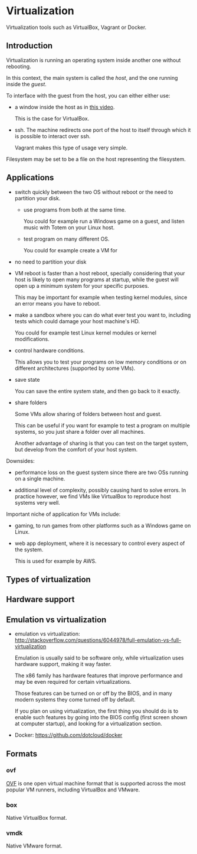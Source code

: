 # Virtualization

Virtualization tools such as VirtualBox, Vagrant or Docker.

## Introduction

Virtualization is running an operating system inside another one without rebooting.

In this context, the main system is called the *host*, and the one running inside the *guest*.

To interface with the guest from the host, you can either either use:

-   a window inside the host as in [this video](http://www.youtube.com/watch?feature=player_detailpage&v=hK-oggHEetc&t=723).

    This is the case for VirtualBox.

-   ssh. The machine redirects one port of the host to itself through which it is possible to interact over ssh.

    Vagrant makes this type of usage very simple.

Filesystem may be set to be a file on the host representing the filesystem.

## Applications

-   switch quickly between the two OS without reboot or the need to partition your disk.

    -   use programs from both at the same time.

        You could for example run a Windows game on a guest, and listen music with Totem on your Linux host.

    -   test program on many different OS.

        You could for example create a VM for

-   no need to partition your disk

-   VM reboot is faster than a host reboot, specially considering that your host is likely to open many programs at startup, while the guest will open up a minimum system for your specific purposes.

    This may be important for example when testing kernel modules, since an error
    means you have to reboot.

-   make a sandbox where you can do what ever test you want to, including tests which could damage your host machine's HD.

    You could for example test Linux kernel modules or kernel modifications.

-   control hardware conditions.

    This allows you to test your programs on low memory conditions or on different architectures (supported by some VMs).

-   save state

    You can save the entire system state, and then go back to it exactly.

-   share folders

    Some VMs allow sharing of folders between host and guest.

    This can be useful if you want for example to test a program on multiple systems, so you just share a folder over all machines.

    Another advantage of sharing is that you can test on the target system, but develop from the comfort of your host system.

Downsides:

-   performance loss on the guest system since there are two OSs running on a single machine.

-   additional level of complexity, possibly causing hard to solve errors. In practice however, we find VMs like VirtualBox to reproduce host systems very well.

Important niche of application for VMs include:

-   gaming, to run games from other platforms such as a Windows game on Linux.

-   web app deployment, where it is necessary to control every aspect of the system.

    This is used for example by AWS.

## Types of virtualization

## Hardware support

## Emulation vs virtualization

-   emulation vs virtualization: <http://stackoverflow.com/questions/6044978/full-emulation-vs-full-virtualization>

    Emulation is usually said to be software only, while virtualization uses hardware support, making it way faster.

    The x86 family has hardware features that improve performance and may be even required for certain virtualizations.

    Those features can be turned on or off by the BIOS, and in many modern systems they come turned off by default.

    If you plan on using virtualization, the first thing you should do is to enable such features by going into the BIOS config (first screen shown at computer startup), and looking for a virtualization section.

-   Docker: <https://github.com/dotcloud/docker>

## Formats

### ovf

[OVF](http://en.wikipedia.org/wiki/Open_Virtualization_Format) is one open virtual machine format that is supported across the most popular VM runners, including VirtualBox and VMware.

### box

Native VirtualBox format.

### vmdk

Native VMware format.
